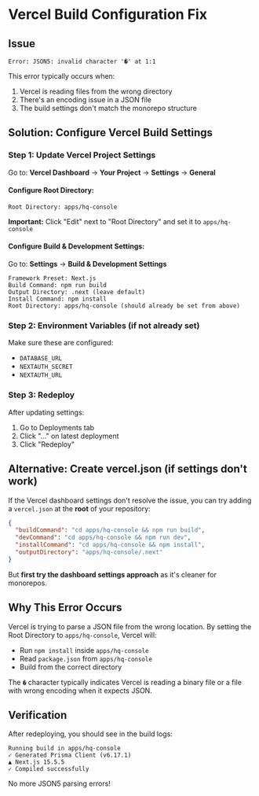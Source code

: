 # Vercel Build Configuration Fix

## Issue
```
Error: JSON5: invalid character '�' at 1:1
```

This error typically occurs when:
1. Vercel is reading files from the wrong directory
2. There's an encoding issue in a JSON file
3. The build settings don't match the monorepo structure

## Solution: Configure Vercel Build Settings

### Step 1: Update Vercel Project Settings

Go to: **Vercel Dashboard** → **Your Project** → **Settings** → **General**

#### Configure Root Directory:
```
Root Directory: apps/hq-console
```
**Important:** Click "Edit" next to "Root Directory" and set it to `apps/hq-console`

#### Configure Build & Development Settings:
Go to: **Settings** → **Build & Development Settings**

```
Framework Preset: Next.js
Build Command: npm run build
Output Directory: .next (leave default)
Install Command: npm install
Root Directory: apps/hq-console (should already be set from above)
```

### Step 2: Environment Variables (if not already set)

Make sure these are configured:
- `DATABASE_URL`
- `NEXTAUTH_SECRET`
- `NEXTAUTH_URL`

### Step 3: Redeploy

After updating settings:
1. Go to Deployments tab
2. Click "..." on latest deployment
3. Click "Redeploy"

## Alternative: Create vercel.json (if settings don't work)

If the Vercel dashboard settings don't resolve the issue, you can try adding a `vercel.json` at the **root** of your repository:

```json
{
  "buildCommand": "cd apps/hq-console && npm run build",
  "devCommand": "cd apps/hq-console && npm run dev",
  "installCommand": "cd apps/hq-console && npm install",
  "outputDirectory": "apps/hq-console/.next"
}
```

But **first try the dashboard settings approach** as it's cleaner for monorepos.

## Why This Error Occurs

Vercel is trying to parse a JSON file from the wrong location. By setting the Root Directory to `apps/hq-console`, Vercel will:
- Run `npm install` inside `apps/hq-console`
- Read `package.json` from `apps/hq-console`
- Build from the correct directory

The `�` character typically indicates Vercel is reading a binary file or a file with wrong encoding when it expects JSON.

## Verification

After redeploying, you should see in the build logs:
```
Running build in apps/hq-console
✓ Generated Prisma Client (v6.17.1)
▲ Next.js 15.5.5
✓ Compiled successfully
```

No more JSON5 parsing errors!

